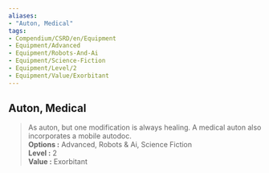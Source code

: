 ```yaml
---
aliases:
- "Auton, Medical"
tags:
- Compendium/CSRD/en/Equipment
- Equipment/Advanced
- Equipment/Robots-And-Ai
- Equipment/Science-Fiction
- Equipment/Level/2
- Equipment/Value/Exorbitant
---
```


  
## Auton, Medical  
  
>As auton, but one modification is always healing. A medical auton also incorporates a mobile autodoc.  
> **Options :** Advanced, Robots & Ai, Science Fiction  
> **Level :** 2  
> **Value :** Exorbitant